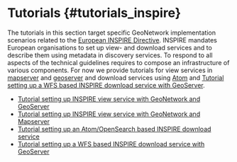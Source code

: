 # Tutorials {#tutorials_inspire}

The tutorials in this section target specific GeoNetwork implementation scenarios related to the [European INSPIRE Directive](http://inspire.ec.europa.eu/). INSPIRE mandates European organisations to set up view- and download services and to describe them using metadata in discovery services. To respond to all aspects of the technical guidelines requires to compose an infrastructure of various components. For now we provide tutorials for view services in [mapserver](view-mapserver.md) and [geoserver](view-geoserver.md) and download services using [Atom](download-atom.md) and [Tutorial setting up a WFS based INSPIRE download service with GeoServer](download-geoserver.md).

-   [Tutorial setting up INSPIRE view service with GeoNetwork and GeoServer](view-geoserver.md)
-   [Tutorial setting up INSPIRE view service with GeoNetwork and Mapserver](view-mapserver.md)
-   [Tutorial setting up an Atom/OpenSearch based INSPIRE download service](download-atom.md)
-   [Tutorial setting up a WFS based INSPIRE download service with GeoServer](download-geoserver.md)
